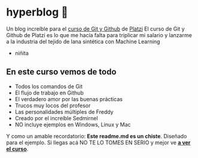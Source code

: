 # hyperblog 💚
Un blog increíble para el [curso de Git y Github](https://platzi.com/new-home/clases/1557-git-github/ " curso de Git y Github") de [Platzi](https://platzi.com/ "Platzi")
El curso de Git y Github de Platzi es lo que me hacía falta para triplicar mi salario y lanzarme a la industria del tejido de lana sintética con Machine Learning
 - niñita

## En este curso vemos de todo
* Todos los comandos de Git
* El flujo de trabajo en Github
* El verdadero amor por las buenas prácticas
* Trucos muy locos del profesor
* Las personalidades múltiples de Freddy
* Creado por el increíble Sedmirnel
* NO incluye ejemplos en Windows, Linux y Mac

Y como un amable recordatorio: **Este readme.md es un chiste**. Diseñado para el ejemplo. Si llegas acá NO TE LO TOMES EN SERIO y mejor ve [**a ver el curso**](https://platzi.com/new-home/clases/1557-git-github/ "a ver el curso").
